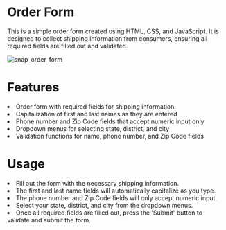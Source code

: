 <h1>Order Form</h1>
This is a simple order form created using HTML, CSS, and JavaScript. It is designed to collect shipping information from consumers, ensuring all required fields are filled out and validated.

![snap_order_form](https://github.com/akanshakaduskar/Order-Form/assets/156501496/e03feb6d-9c9c-4c33-b34e-e7254633c80d)

<h1>Features</h1>
<ui>
    <li>Order form with required fields for shipping information. </li>
    <li>Capitalization of first and last names as they are entered</li> 
    <li>Phone number and Zip Code fields that accept numeric input only</li>
    <li>Dropdown menus for selecting state, district, and city</li>
    <li>Validation functions for name, phone number, and Zip Code fields</li>
</ui>

<h1>Usage</h1>
<ui>
    <li>Fill out the form with the necessary shipping information.</li>
    <li>The first and last name fields will automatically capitalize as you type.</li>
    <li>The phone number and Zip Code fields will only accept numeric input.</li>
    <li>Select your state, district, and city from the dropdown menus.</li>
    <li>Once all required fields are filled out, press the 'Submit' button to validate and submit the form.</li>
</ui>
